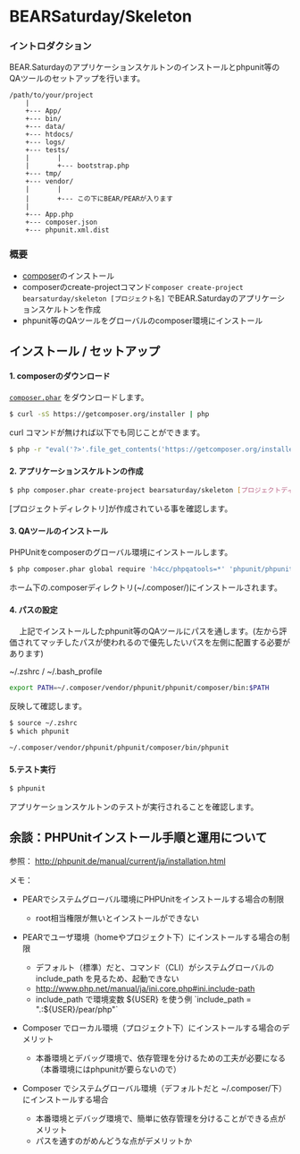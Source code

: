 BEARSaturday/Skeleton
=====================

### イントロダクション

BEAR.Saturdayのアプリケーションスケルトンのインストールとphpunit等のQAツールのセットアップを行います。

    /path/to/your/project
        |
        +--- App/
        +--- bin/
        +--- data/
        +--- htdocs/
        +--- logs/
        +--- tests/
        |       |
        |       +--- bootstrap.php
        +--- tmp/
        +--- vendor/
        |       |
        |       +--- この下にBEAR/PEARが入ります
        |
        +--- App.php
        +--- composer.json
        +--- phpunit.xml.dist

### 概要

- [composer](http://getcomposer.org/])のインストール
- composerのcreate-projectコマンド`composer create-project bearsaturday/skeleton [プロジェクト名]` でBEAR.Saturdayのアプリケーションスケルトンを作成
- phpunit等のQAツールをグローバルのcomposer環境にインストール


インストール / セットアップ
----------------------------

#### 1. composerのダウンロード

[`composer.phar`](https://getcomposer.org/composer.phar) をダウンロードします。

```bash
$ curl -sS https://getcomposer.org/installer | php
```
curl コマンドが無ければ以下でも同じことができます。

```bash
$ php -r "eval('?>'.file_get_contents('https://getcomposer.org/installer'));"
```

#### 2. アプリケーションスケルトンの作成

```bash
$ php composer.phar create-project bearsaturday/skeleton [プロジェクトディレクトリ]
```

[プロジェクトディレクトリ]が作成されている事を確認します。

#### 3. QAツールのインストール

PHPUnitをcomposerのグローバル環境にインストールします。

```bash
$ php composer.phar global require 'h4cc/phpqatools=*' 'phpunit/phpunit-selenium:*' 'phpunit/phpunit-story:*'
```
ホーム下の.composerディレクトリ(~/.composer/)にインストールされます。

#### 4. パスの設定
　
上記でインストールしたphpunit等のQAツールにパスを通します。(左から評価されてマッチしたパスが使われるので優先したいパスを左側に配置する必要があります)

~/.zshrc / ~/.bash_profile

```bash
export PATH=~/.composer/vendor/phpunit/phpunit/composer/bin:$PATH
```

反映して確認します。

```bash
$ source ~/.zshrc
$ which phpunit

~/.composer/vendor/phpunit/phpunit/composer/bin/phpunit
```

#### 5.テスト実行

```bash
$ phpunit
```
アプリケーションスケルトンのテストが実行されることを確認します。


余談：PHPUnitインストール手順と運用について
-------------------------------------------

参照：
http://phpunit.de/manual/current/ja/installation.html


メモ：
- PEARでシステムグローバル環境にPHPUnitをインストールする場合の制限
  - root相当権限が無いとインストールができない

- PEARでユーザ環境（homeやプロジェクト下）にインストールする場合の制限
  - デフォルト（標準）だと、コマンド（CLI）がシステムグローバルの include_path を見るため、起動できない
  - http://www.php.net/manual/ja/ini.core.php#ini.include-path
  -  include_path で環境変数 ${USER} を使う例 `include_path = ".:${USER}/pear/php"`

- Composer でローカル環境（プロジェクト下）にインストールする場合のデメリット
  - 本番環境とデバッグ環境で、依存管理を分けるための工夫が必要になる（本番環境にはphpunitが要らないので）

- Composer でシステムグローバル環境（デフォルトだと ~/.composer/下）にインストールする場合
  - 本番環境とデバッグ環境で、簡単に依存管理を分けることができる点がメリット
  - パスを通すのがめんどうな点がデメリットか
